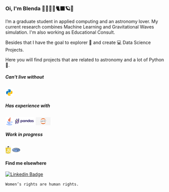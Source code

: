 ### Oi, I'm Blenda 👩🏻‍💻💪🐈‍⬛🪐🌖

I’m a graduate student in applied computing and an astronomy lover. My current research combines Machine Learning and Gravitational Waves simulation. I'm also working as Educational Consult.  

Besides that I have the goal to explorer 🔭 and create 💻 Data Science Projects. 

Here you will find projects that are related to astronomy and a lot of Python 🐍. 

##### Can't live without
<img src="https://github.com/blendaguedes/blendaguedes/blob/main/icons8-python.svg" alt="Python" height="25" style="vertical-align:bottom; margin-top:5px">

##### Has experience with
<img src="https://github.com/blendaguedes/blendaguedes/blob/main/java.svg" alt="Python" height="25" style="vertical-align:bottom; margin-top:5px"> <img src="https://github.com/blendaguedes/blendaguedes/blob/main/1200px-Pandas_logo.svg.png" alt="Python" height="25" style="vertical-align:bottom; margin-top:5px"> <img src="https://github.com/blendaguedes/blendaguedes/blob/main/250-2501985_siks-cbs-datacamp-spark-tutorial-notebook-jupyter-notebook-icon.png.jpeg" alt="Python" height="25" style="vertical-align:bottom; margin-top:5px">

##### Work in progress
<img src="https://github.com/blendaguedes/blendaguedes/blob/main/js.jpeg" alt="Python" height="25" style="vertical-align:bottom; margin-top:5px">
<img src="https://github.com/blendaguedes/blendaguedes/blob/main/php.png" alt="Python" height="25" style="vertical-align:bottom; margin-top:5px">


#### Find me elsewhere
[![Linkedin Badge](https://img.shields.io/badge/-LinkedIn-blue?style=flat-square&logo=Linkedin&logoColor=white&link=https://www.linkedin.com/in/blendaguedes/)](https://www.linkedin.com/in/blendaguedes/)



```
Women’s rights are human rights. 
```
